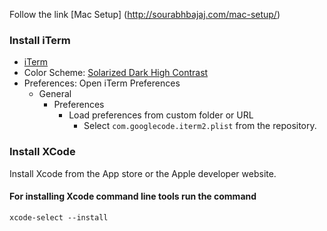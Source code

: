 Follow the link [Mac Setup] (http://sourabhbajaj.com/mac-setup/)

### Install iTerm
- [iTerm](https://iterm2.com/downloads/stable/latest)
- Color Scheme: [Solarized Dark High Contrast](https://raw.githubusercontent.com/mbadolato/iTerm2-Color-Schemes/master/schemes/Solarized%20Dark%20Higher%20Contrast.itermcolors)
- Preferences: Open iTerm Preferences
  * General
    * Preferences
      * Load preferences from custom folder or URL
        - Select `com.googlecode.iterm2.plist` from the repository.
    

### Install XCode

Install Xcode from the App store or the Apple developer website.

#### For installing Xcode command line tools run the command
```shell
xcode-select --install
```
